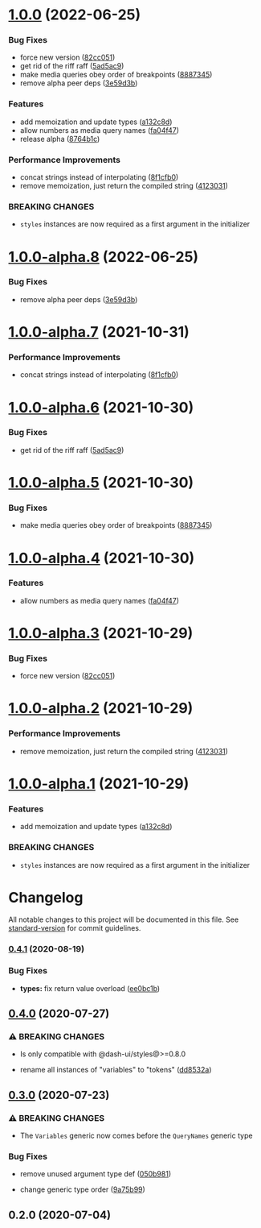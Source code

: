 # [1.0.0](https://github.com/dash-ui/mq/compare/v0.4.1...v1.0.0) (2022-06-25)

### Bug Fixes

- force new version ([82cc051](https://github.com/dash-ui/mq/commit/82cc051ac0b43950169ef405fe7d5d654625f6e6))
- get rid of the riff raff ([5ad5ac9](https://github.com/dash-ui/mq/commit/5ad5ac952d75bb3796b19d5693d78a49c5a6f8d5))
- make media queries obey order of breakpoints ([8887345](https://github.com/dash-ui/mq/commit/8887345c98df2e9c842b7c9beb36742331cb9017))
- remove alpha peer deps ([3e59d3b](https://github.com/dash-ui/mq/commit/3e59d3b91a9321f01241886c1f06a7a5fd9f917a))

### Features

- add memoization and update types ([a132c8d](https://github.com/dash-ui/mq/commit/a132c8df120a47d0f7e7391f412f4e12c3ab8d2e))
- allow numbers as media query names ([fa04f47](https://github.com/dash-ui/mq/commit/fa04f47629dc42035899ed1f3b9932b8d11cc326))
- release alpha ([8764b1c](https://github.com/dash-ui/mq/commit/8764b1c25355d19d26bb94947d656d22cdc3d34b))

### Performance Improvements

- concat strings instead of interpolating ([8f1cfb0](https://github.com/dash-ui/mq/commit/8f1cfb0c417118ce056eb2c62d9c113b34b412dc))
- remove memoization, just return the compiled string ([4123031](https://github.com/dash-ui/mq/commit/4123031b840e4161319bac6f913414c8e3b4c4d8))

### BREAKING CHANGES

- `styles` instances are now required as a first argument in the initializer

# [1.0.0-alpha.8](https://github.com/dash-ui/mq/compare/v1.0.0-alpha.7...v1.0.0-alpha.8) (2022-06-25)

### Bug Fixes

- remove alpha peer deps ([3e59d3b](https://github.com/dash-ui/mq/commit/3e59d3b91a9321f01241886c1f06a7a5fd9f917a))

# [1.0.0-alpha.7](https://github.com/dash-ui/mq/compare/v1.0.0-alpha.6...v1.0.0-alpha.7) (2021-10-31)

### Performance Improvements

- concat strings instead of interpolating ([8f1cfb0](https://github.com/dash-ui/mq/commit/8f1cfb0c417118ce056eb2c62d9c113b34b412dc))

# [1.0.0-alpha.6](https://github.com/dash-ui/mq/compare/v1.0.0-alpha.5...v1.0.0-alpha.6) (2021-10-30)

### Bug Fixes

- get rid of the riff raff ([5ad5ac9](https://github.com/dash-ui/mq/commit/5ad5ac952d75bb3796b19d5693d78a49c5a6f8d5))

# [1.0.0-alpha.5](https://github.com/dash-ui/mq/compare/v1.0.0-alpha.4...v1.0.0-alpha.5) (2021-10-30)

### Bug Fixes

- make media queries obey order of breakpoints ([8887345](https://github.com/dash-ui/mq/commit/8887345c98df2e9c842b7c9beb36742331cb9017))

# [1.0.0-alpha.4](https://github.com/dash-ui/mq/compare/v1.0.0-alpha.3...v1.0.0-alpha.4) (2021-10-30)

### Features

- allow numbers as media query names ([fa04f47](https://github.com/dash-ui/mq/commit/fa04f47629dc42035899ed1f3b9932b8d11cc326))

# [1.0.0-alpha.3](https://github.com/dash-ui/mq/compare/v1.0.0-alpha.2...v1.0.0-alpha.3) (2021-10-29)

### Bug Fixes

- force new version ([82cc051](https://github.com/dash-ui/mq/commit/82cc051ac0b43950169ef405fe7d5d654625f6e6))

# [1.0.0-alpha.2](https://github.com/dash-ui/mq/compare/v1.0.0-alpha.1...v1.0.0-alpha.2) (2021-10-29)

### Performance Improvements

- remove memoization, just return the compiled string ([4123031](https://github.com/dash-ui/mq/commit/4123031b840e4161319bac6f913414c8e3b4c4d8))

# [1.0.0-alpha.1](https://github.com/dash-ui/mq/compare/v0.4.1...v1.0.0-alpha.1) (2021-10-29)

### Features

- add memoization and update types ([a132c8d](https://github.com/dash-ui/mq/commit/a132c8df120a47d0f7e7391f412f4e12c3ab8d2e))

### BREAKING CHANGES

- `styles` instances are now required as a first argument in the initializer

# Changelog

All notable changes to this project will be documented in this file. See [standard-version](https://github.com/conventional-changelog/standard-version) for commit guidelines.

### [0.4.1](https://github.com/dash-ui/mq/compare/v0.4.0...v0.4.1) (2020-08-19)

### Bug Fixes

- **types:** fix return value overload ([ee0bc1b](https://github.com/dash-ui/mq/commit/ee0bc1b2ad3262933e292846677eff08bdce56c3))

## [0.4.0](https://github.com/dash-ui/mq/compare/v0.3.0...v0.4.0) (2020-07-27)

### ⚠ BREAKING CHANGES

- Is only compatible with @dash-ui/styles@>=0.8.0

- rename all instances of "variables" to "tokens" ([dd8532a](https://github.com/dash-ui/mq/commit/dd8532a4aee8df7104616b3fbd22c378c97b12b5))

## [0.3.0](https://github.com/dash-ui/mq/compare/v0.2.0...v0.3.0) (2020-07-23)

### ⚠ BREAKING CHANGES

- The `Variables` generic now comes before the `QueryNames` generic type

### Bug Fixes

- remove unused argument type def ([050b981](https://github.com/dash-ui/mq/commit/050b981dda63a1cd09d7c9b8e853a2efc097b776))

* change generic type order ([9a75b99](https://github.com/dash-ui/mq/commit/9a75b994b7f312e72dc62737aa47bac55086a734))

## 0.2.0 (2020-07-04)
